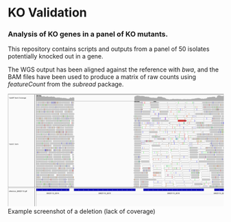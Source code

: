 # KO Validation

### Analysis of KO genes in a panel of KO mutants.

This repository contains scripts and outputs from a panel of 50 isolates potentially knocked out in a gene.

The WGS output has been aligned against the reference with _bwa_, and the BAM files have been used to produce a matrix of raw counts using _featureCount_ from the _subread_ package.

![Example screenshots](screenshots/strain37_confirmed.png)
Example screenshot of a deletion (lack of coverage)
